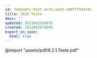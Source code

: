 ```yaml
---
id: 796da0fc-9d2f-4cfb-ad28-c907f79dfe9c
title: 2018 Teste
desc: ''
updated: 1613062936076
created: 1613062878006
export_on_save:
  html: true
---
```


@import "assets/pdf/6.2.1.Teste.pdf"